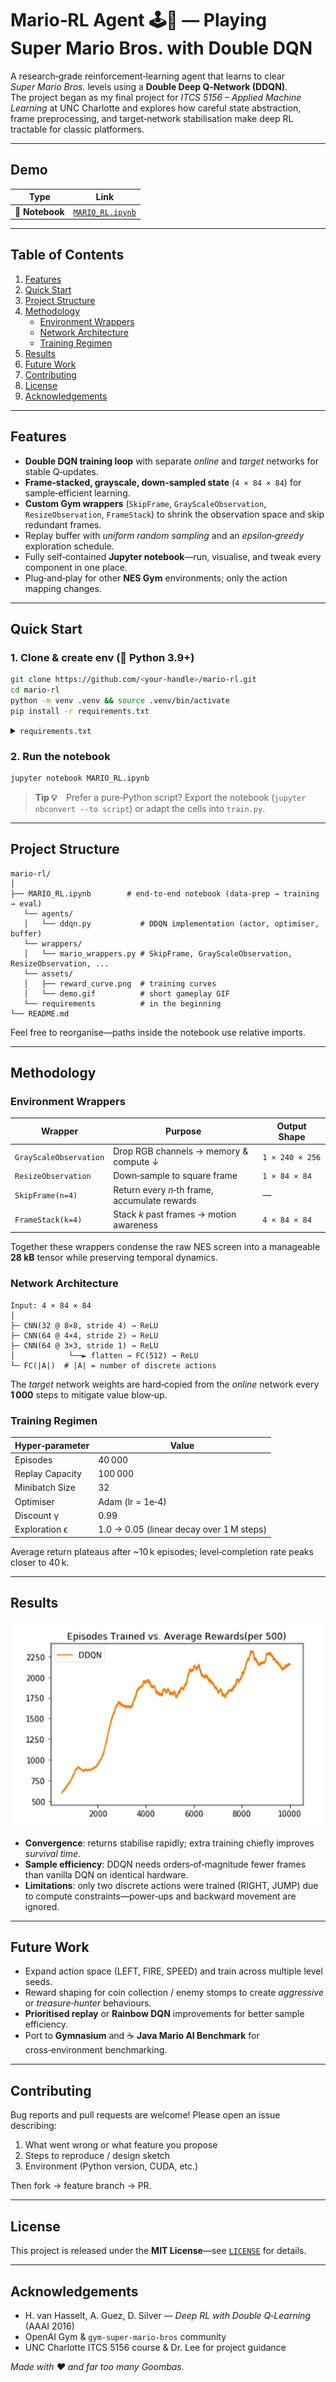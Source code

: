 # Mario‑RL Agent 🕹️🐢 — Playing **Super Mario Bros.** with Double DQN

A research‑grade reinforcement‑learning agent that learns to clear *Super Mario Bros.* levels using a **Double Deep Q‑Network (DDQN)**.  
The project began as my final project for *ITCS 5156 – Applied Machine Learning* at UNC Charlotte and explores how careful state abstraction, frame preprocessing, and target‑network stabilisation make deep RL tractable for classic platformers.

---

## Demo

| Type | Link |
|------|------|
| 🔎 **Notebook** | [`MARIO_RL.ipynb`](./MARIO_RL.ipynb) |

---

## Table of Contents
1. [Features](#features)
2. [Quick Start](#quick-start)
3. [Project Structure](#project-structure)
4. [Methodology](#methodology)
   - [Environment Wrappers](#environment-wrappers)
   - [Network Architecture](#network-architecture)
   - [Training Regimen](#training-regimen)
5. [Results](#results)
6. [Future Work](#future-work)
7. [Contributing](#contributing)
8. [License](#license)
9. [Acknowledgements](#acknowledgements)

---

## Features
- **Double DQN training loop** with separate *online* and *target* networks for stable Q‑updates.  
- **Frame‑stacked, grayscale, down‑sampled state** (`4 × 84 × 84`) for sample‑efficient learning.  
- **Custom Gym wrappers** (`SkipFrame`, `GrayScaleObservation`, `ResizeObservation`, `FrameStack`) to shrink the observation space and skip redundant frames.  
- Replay buffer with *uniform random sampling* and an *epsilon‑greedy* exploration schedule.  
- Fully self‑contained **Jupyter notebook**—run, visualise, and tweak every component in one place.  
- Plug‑and‑play for other **NES Gym** environments; only the action mapping changes.

---

## Quick Start

### 1. Clone & create env (🐍 Python 3.9+)

```bash
git clone https://github.com/<your‑handle>/mario‑rl.git
cd mario‑rl
python -m venv .venv && source .venv/bin/activate
pip install -r requirements.txt
```

<details>
<summary><code>requirements.txt</code></summary>

```
gym-super-mario-bros==7.4.0
nes-py==8.2.1
torch>=2.2
torchvision
numpy
opencv-python
matplotlib
tqdm
```
</details>

### 2. Run the notebook

```bash
jupyter notebook MARIO_RL.ipynb
```

> **Tip 💡** Prefer a pure‑Python script? Export the notebook (`jupyter nbconvert --to script`) or adapt the cells into `train.py`.

---

## Project Structure

```
mario‑rl/
│
├── MARIO_RL.ipynb        # end‑to‑end notebook (data‑prep → training → eval)
   └── agents/
   │   └── ddqn.py           # DDQN implementation (actor, optimiser, buffer)
   └── wrappers/
   │   └── mario_wrappers.py # SkipFrame, GrayScaleObservation, ResizeObservation, ...
   └── assets/
   │   ├── reward_curve.png  # training curves
   │   └── demo.gif          # short gameplay GIF
   └── requirements          # in the beginning
└── README.md
```

Feel free to reorganise—paths inside the notebook use relative imports.

---

## Methodology

### Environment Wrappers
| Wrapper | Purpose | Output Shape |
|---------|---------|--------------|
| `GrayScaleObservation` | Drop RGB channels → memory & compute ↓ | `1 × 240 × 256` |
| `ResizeObservation` | Down‑sample to square frame | `1 × 84 × 84` |
| `SkipFrame(n=4)` | Return every *n*‑th frame, accumulate rewards | — |
| `FrameStack(k=4)` | Stack *k* past frames → motion awareness | `4 × 84 × 84` |

Together these wrappers condense the raw NES screen into a manageable **28 kB** tensor while preserving temporal dynamics.

### Network Architecture
```
Input: 4 × 84 × 84
│
├─ CNN(32 @ 8×8, stride 4) → ReLU
├─ CNN(64 @ 4×4, stride 2) → ReLU
├─ CNN(64 @ 3×3, stride 1) → ReLU
│            └──► flatten → FC(512) → ReLU
└─ FC(|A|)  # |A| = number of discrete actions
```
The *target* network weights are hard‑copied from the *online* network every **1 000** steps to mitigate value blow‑up.

### Training Regimen
| Hyper‑parameter | Value |
|-----------------|-------|
| Episodes | 40 000 |
| Replay Capacity | 100 000 |
| Minibatch Size | 32 |
| Optimiser | Adam (lr = 1e‑4) |
| Discount γ | 0.99 |
| Exploration ϵ | 1.0 → 0.05 (linear decay over 1 M steps) |

Average return plateaus after ~10 k episodes; level‑completion rate peaks closer to 40 k.

---

## Results

![Reward curve](reward_cur.jpg)

- **Convergence**: returns stabilise rapidly; extra training chiefly improves *survival time*.  
- **Sample efficiency**: DDQN needs orders‑of‑magnitude fewer frames than vanilla DQN on identical hardware.  
- **Limitations**: only two discrete actions were trained (RIGHT, JUMP) due to compute constraints—power‑ups and backward movement are ignored.

---

## Future Work
- Expand action space (LEFT, FIRE, SPEED) and train across multiple level seeds.  
- Reward shaping for coin collection / enemy stomps to create *aggressive* or *treasure‑hunter* behaviours.  
- **Prioritised replay** or **Rainbow DQN** improvements for better sample efficiency.  
- Port to **Gymnasium** and ☕ **Java Mario AI Benchmark** for cross‑environment benchmarking.

---

## Contributing

Bug reports and pull requests are welcome! Please open an issue describing:

1. What went wrong or what feature you propose  
2. Steps to reproduce / design sketch  
3. Environment (Python version, CUDA, etc.)

Then fork → feature branch → PR.

---

## License

This project is released under the **MIT License**—see [`LICENSE`](./LICENSE) for details.

---

## Acknowledgements
- H. van Hasselt, A. Guez, D. Silver — *Deep RL with Double Q‑Learning* (AAAI 2016)  
- OpenAI Gym & `gym‑super‑mario‑bros` community  
- UNC Charlotte ITCS 5156 course & Dr. Lee for project guidance  

*Made with ❤️ and far too many Goombas.*
